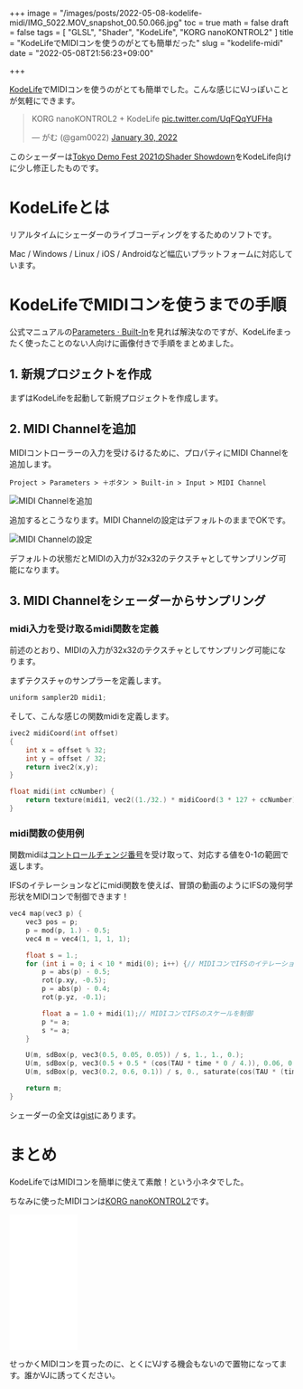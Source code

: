 +++
image = "/images/posts/2022-05-08-kodelife-midi/IMG_5022.MOV_snapshot_00.50.066.jpg"
toc = true
math = false
draft = false
tags = [
    "GLSL", "Shader", "KodeLife", "KORG nanoKONTROL2"
]
title = "KodeLifeでMIDIコンを使うのがとても簡単だった"
slug = "kodelife-midi"
date = "2022-05-08T21:56:23+09:00"

+++

[KodeLife](https://hexler.net/kodelife)でMIDIコンを使うのがとても簡単でした。こんな感じにVJっぽいことが気軽にできます。

<blockquote class="twitter-tweet"><p lang="ht" dir="ltr">KORG nanoKONTROL2 + KodeLife <a href="https://t.co/UqFQqYUFHa">pic.twitter.com/UqFQqYUFHa</a></p>&mdash; がむ (@gam0022) <a href="https://twitter.com/gam0022/status/1487783819730059264?ref_src=twsrc%5Etfw">January 30, 2022</a></blockquote> <script async src="https://platform.twitter.com/widgets.js" charset="utf-8"></script>

このシェーダーは[Tokyo Demo Fest 2021のShader Showdown](/blog/2021/12/31/tdf2021-shader-showdown/)をKodeLife向けに少し修正したものです。

<!--more-->

# KodeLifeとは

リアルタイムにシェーダーのライブコーディングをするためのソフトです。

Mac / Windows / Linux / iOS / Androidなど幅広いプラットフォームに対応しています。

# KodeLifeでMIDIコンを使うまでの手順

公式マニュアルの[Parameters · Built-In](https://hexler.net/kodelife/manual/parameters-built-in)を見れば解決なのですが、KodeLifeまったく使ったことのない人向けに画像付きで手順をまとめました。

## 1. 新規プロジェクトを作成

まずはKodeLifeを起動して新規プロジェクトを作成します。

## 2. MIDI Channelを追加

MIDIコントローラーの入力を受けるけるために、プロパティにMIDI Channelを追加します。

`Project > Parameters > ＋ボタン > Built-in > Input > MIDI Channel`

![MIDI Channelを追加](/images/posts/2022-05-08-kodelife-midi/add-midi-channel.png)

追加するとこうなります。MIDI Channelの設定はデフォルトのままでOKです。

![MIDI Channelの設定](/images/posts/2022-05-08-kodelife-midi/midi-channel.png)

デフォルトの状態だとMIDIの入力が32x32のテクスチャとしてサンプリング可能になります。

## 3. MIDI Channelをシェーダーからサンプリング

### midi入力を受け取るmidi関数を定義

前述のとおり、MIDIの入力が32x32のテクスチャとしてサンプリング可能になります。

まずテクスチャのサンプラーを定義します。

```c
uniform sampler2D midi1;
```

そして、こんな感じの関数midiを定義します。

```c
ivec2 midiCoord(int offset)
{
    int x = offset % 32;
    int y = offset / 32;
    return ivec2(x,y);
}

float midi(int ccNumber) {
    return texture(midi1, vec2((1./32.) * midiCoord(3 * 127 + ccNumber))).r;
}
```

### midi関数の使用例

関数midiは[コントロールチェンジ番号](https://www.g200kg.com/jp/docs/dic/controlchange.html)を受け取って、対応する値を0-1の範囲で返します。

IFSのイテレーションなどにmidi関数を使えば、冒頭の動画のようにIFSの幾何学形状をMIDIコンで制御できます！

```c
vec4 map(vec3 p) {
    vec3 pos = p;
    p = mod(p, 1.) - 0.5;
    vec4 m = vec4(1, 1, 1, 1);

    float s = 1.;
    for (int i = 0; i < 10 * midi(0); i++) {// MIDIコンでIFSのイテレーションを制御
        p = abs(p) - 0.5;
        rot(p.xy, -0.5);
        p = abs(p) - 0.4;
        rot(p.yz, -0.1);

        float a = 1.0 + midi(1);// MIDIコンでIFSのスケールを制御
        p *= a;
        s *= a;
    }

    U(m, sdBox(p, vec3(0.5, 0.05, 0.05)) / s, 1., 1., 0.);
    U(m, sdBox(p, vec3(0.5 + 0.5 * (cos(TAU * time * 0 / 4.)), 0.06, 0.05)) / s, 0., 0.1, 0.5);
    U(m, sdBox(p, vec3(0.2, 0.6, 0.1)) / s, 0., saturate(cos(TAU * (time + pos.z / 8.))), -0.5);

    return m;
}
```

シェーダーの全文は[gist](https://gist.github.com/gam0022/23fc2128753495f88b6824e1dd134168)にあります。

# まとめ

KodeLifeではMIDIコンを簡単に使えて素敵！という小ネタでした。

ちなみに使ったMIDIコンは[KORG nanoKONTROL2](https://amzn.to/39LN12C)です。

<iframe sandbox="allow-popups allow-scripts allow-modals allow-forms allow-same-origin" style="width:120px;height:240px;" marginwidth="0" marginheight="0" scrolling="no" frameborder="0" src="//rcm-fe.amazon-adsystem.com/e/cm?lt1=_blank&bc1=000000&IS2=1&bg1=FFFFFF&fc1=000000&lc1=0000FF&t=gam00220c-22&language=ja_JP&o=9&p=8&l=as4&m=amazon&f=ifr&ref=as_ss_li_til&asins=B004M8UZS8&linkId=8165ff008f7ff356a2d6382883941aca"></iframe>

せっかくMIDIコンを買ったのに、とくにVJする機会もないので置物になってます。誰かVJに誘ってください。
